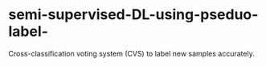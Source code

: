 # semi-supervised-DL-using-pseduo-label-
Cross-classification voting system (CVS) to label new samples accurately.
